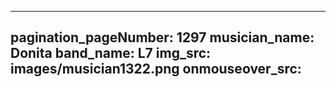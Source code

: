 ------
pagination_pageNumber: 1297
musician_name: Donita
band_name: L7
img_src: images/musician1322.png
onmouseover_src: 
------